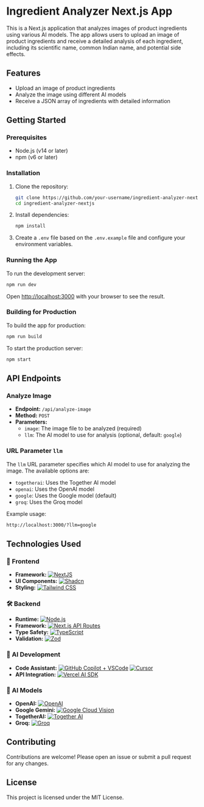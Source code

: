 # Ingredient Analyzer Next.js App

This is a Next.js application that analyzes images of product ingredients using various AI models. The app allows users to upload an image of product ingredients and receive a detailed analysis of each ingredient, including its scientific name, common Indian name, and potential side effects.

## Features

- Upload an image of product ingredients
- Analyze the image using different AI models
- Receive a JSON array of ingredients with detailed information

## Getting Started

### Prerequisites

- Node.js (v14 or later)
- npm (v6 or later)

### Installation

1. Clone the repository:

    ```sh
    git clone https://github.com/your-username/ingredient-analyzer-nextjs.git
    cd ingredient-analyzer-nextjs
    ```

2. Install dependencies:

    ```sh
    npm install
    ```

3. Create a `.env` file based on the `.env.example` file and configure your environment variables.

### Running the App

To run the development server:

```sh
npm run dev
```

Open [http://localhost:3000](http://localhost:3000) with your browser to see the result.

### Building for Production

To build the app for production:

```sh
npm run build
```

To start the production server:

```sh
npm start
```

## API Endpoints

### Analyze Image

- **Endpoint:** `/api/analyze-image`
- **Method:** `POST`
- **Parameters:**
  - `image`: The image file to be analyzed (required)
  - `llm`: The AI model to use for analysis (optional, default: `google`)

### URL Parameter `llm`

The `llm` URL parameter specifies which AI model to use for analyzing the image. The available options are:

- `togetherai`: Uses the Together AI model
- `openai`: Uses the OpenAI model
- `google`: Uses the Google model (default)
- `groq`: Uses the Groq model

Example usage:

```sh
http://localhost:3000/?llm=google
```

## Technologies Used

### 🚀 Frontend
- **Framework:** [![NextJS](https://img.shields.io/badge/Next.js-000000?style=for-the-badge&logo=next.js&logoColor=white)](https://nextjs.org)
- **UI Components:** [![Shadcn](https://img.shields.io/badge/Shadcn-000000?style=for-the-badge&logo=shadcn&logoColor=white)](https://ui.shadcn.com/)
- **Styling:** [![Tailwind CSS](https://img.shields.io/badge/Tailwind_CSS-38B2AC?style=for-the-badge&logo=tailwind-css&logoColor=white)](https://tailwindcss.com)

### 🛠️ Backend
- **Runtime:** [![Node.js](https://img.shields.io/badge/Node.js-339933?style=for-the-badge&logo=node.js&logoColor=white)](https://nodejs.org/)
- **Framework:** [![Next.js API Routes](https://img.shields.io/badge/Next.js_API_Routes-000000?style=for-the-badge&logo=next.js&logoColor=white)](https://nextjs.org/docs/api-routes/introduction)
- **Type Safety:** [![TypeScript](https://img.shields.io/badge/TypeScript-3178C6?style=for-the-badge&logo=typescript&logoColor=white)](https://www.typescriptlang.org/)
- **Validation:** [![Zod](https://img.shields.io/badge/Zod-3068B7?style=for-the-badge&logo=zod&logoColor=white)](https://zod.dev/)

### 🤖 AI Development
- **Code Assistant:** [![GitHub Copilot + VSCode](https://img.shields.io/badge/GitHub_Copilot_+_VSCode-24292e?style=for-the-badge&logo=github&logoColor=white)](https://github.com/features/copilot) [![Cursor](https://img.shields.io/badge/Cursor_IDE-000000?style=for-the-badge&logo=cursor&logoColor=white)](https://cursor.sh/)
- **API Integration:** [![Vercel AI SDK](https://img.shields.io/badge/Vercel_AI_SDK-000000?style=for-the-badge&logo=vercel&logoColor=white)](https://sdk.vercel.ai/)

### 🧠 AI Models
- **OpenAI:** [![OpenAI](https://img.shields.io/badge/OpenAI_GPT--4V-412991?style=for-the-badge&logo=openai&logoColor=white)](https://openai.com/gpt-4)
- **Google Gemini:** [![Google Cloud Vision](https://img.shields.io/badge/Google_Cloud_Vision-4285F4?style=for-the-badge&logo=google-cloud&logoColor=white)](https://cloud.google.com/vision)
- **TogetherAI:** [![Together AI](https://img.shields.io/badge/Together_AI-3B82F6?style=for-the-badge&logo=data:image/svg+xml;base64,PHN2ZyB4bWxucz0iaHR0cDovL3d3dy53My5vcmcvMjAwMC9zdmciIHZpZXdCb3g9IjAgMCAyNCAyNCI+PHBhdGggZD0iTTEyIDJMMiA3djEwbDEwIDUgMTAtNVY3TDEyIDJ6IiBmaWxsPSIjZmZmIi8+PC9zdmc+)](https://www.together.ai/)
- **Groq:** [![Groq](https://img.shields.io/badge/Groq_LLM-000000?style=for-the-badge&logo=data:image/svg+xml;base64,PHN2ZyB4bWxucz0iaHR0cDovL3d3dy53My5vcmcvMjAwMC9zdmciIHZpZXdCb3g9IjAgMCAyNCAyNCI+PHBhdGggZD0iTTEyIDJhMTAgMTAgMCAxIDAgMTAgMTBoLTEwdi0xMHoiIGZpbGw9IiNmZmYiLz48L3N2Zz4=)](https://www.groq.com/)


## Contributing

Contributions are welcome! Please open an issue or submit a pull request for any changes.

## License

This project is licensed under the MIT License.